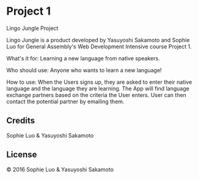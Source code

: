 
# Project 1
Lingo Jungle Project

Lingo Jungle is a product developed by Yasuyoshi Sakamoto and Sophie Luo for General Assembly's Web Development Intensive course Project 1.


What's it for: Learning a new language from native speakers.

Who should use: Anyone who wants to learn a new language!

How to use: When the Users signs up, they are asked to enter their native language and the language they are learning. The App will find language exchange partners based on the criteria the User enters. User can then contact the potential partner by emailing them.

## Credits
Sophie Luo & Yasuyoshi Sakamoto
## License
&copy; 2016 Sophie Luo & Yasuyoshi Sakamoto
